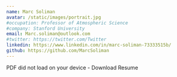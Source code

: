 ```yaml
---
name: Marc Soliman
avatar: /static/images/portrait.jpg
#occupation: Professor of Atmospheric Science
#company: Stanford University
email: Marc.soliman@outlook.com
#twitter: https://twitter.com/Twitter
linkedin: https://www.linkedin.com/in/marc-soliman-73333515b/
github: https://github.com/MarcSoliman
---
```



<object data="https://drive.google.com/file/d/1rZjqrjK2hAQ4B-X2oxnsJu8_KKOhK9Nn/preview" type="application/pdf" width="100%" height="800">
  <p>PDF did not load on your device - Download Resume<a href="https://drive.google.com/file/d/1rZjqrjK2hAQ4B-X2oxnsJu8_KKOhK9Nn/preview"></a></p>
</object>